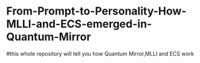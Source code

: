 # From-Prompt-to-Personality-How-MLLI-and-ECS-emerged-in-Quantum-Mirror
#this whole repository will tell you how Quantum Mirror,MLLI and ECS work
